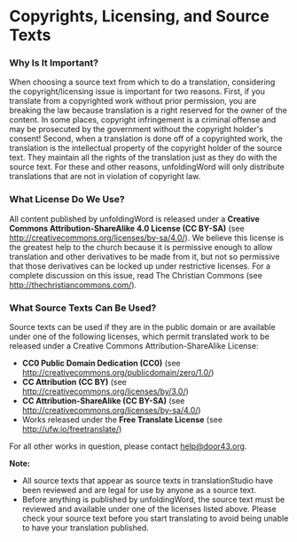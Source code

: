 # Copyrights, Licensing, and Source Texts #

### Why Is It Important?

When choosing a source text from which to do a translation, considering the copyright/licensing issue is important for two reasons. First, if you translate from a copyrighted work without prior permission, you are breaking the law because translation is a right reserved for the owner of the content. In some places, copyright infringement is a criminal offense and may be prosecuted by the government without the copyright holder's consent! Second, when a translation is done off of a copyrighted work, the translation is the intellectual property of the copyright holder of the source text. They maintain all the rights of the translation just as they do with the source text. For these and other reasons, unfoldingWord will only distribute translations that are not in violation of copyright law.

### What License Do We Use?

All content published by unfoldingWord is released under a **Creative Commons Attribution-ShareAlike 4.0 License (CC BY-SA)** (see http://creativecommons.org/licenses/by-sa/4.0/). We believe this license is the greatest help to the church because it is permissive enough to allow translation and other derivatives to be made from it, but not so permissive that those derivatives can be locked up under restrictive licenses. For a complete discussion on this issue, read The Christian Commons (see http://thechristiancommons.com/).

### What Source Texts Can Be Used?

Source texts can be used if they are in the public domain or are available under one of the following licenses, which permit translated work to be released under a Creative Commons Attribution-ShareAlike License:

* **CC0 Public Domain Dedication (CC0)** (see http://creativecommons.org/publicdomain/zero/1.0/)
* **CC Attribution (CC BY)** (see http://creativecommons.org/licenses/by/3.0/)
* **CC Attribution-ShareAlike (CC BY-SA)** (see http://creativecommons.org/licenses/by-sa/4.0/)
* Works released under the **Free Translate License** (see http://ufw.io/freetranslate/)

For all other works in question, please contact <help@door43.org>.

**Note:**

* All source texts that appear as source texts in translationStudio have been reviewed and are legal for use by anyone as a source text.
* Before anything is published by unfoldingWord, the source text must be reviewed and available under one of the licenses listed above. Please check your source text before you start translating to avoid being unable to have your translation published.

